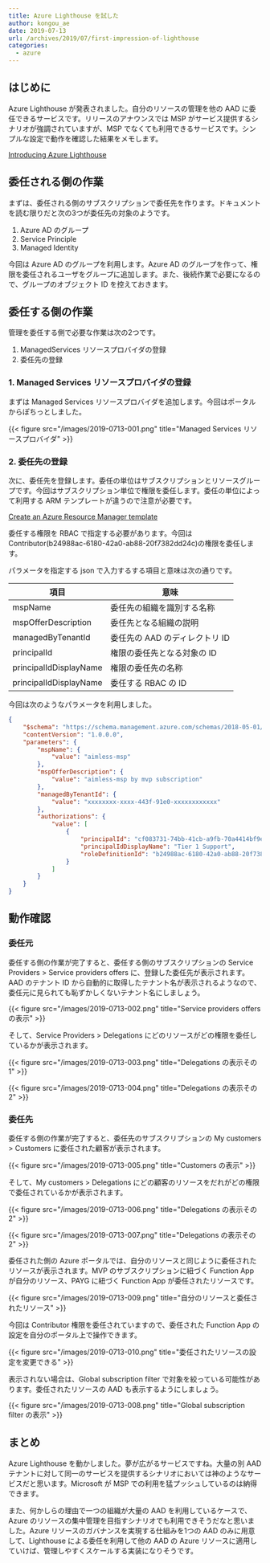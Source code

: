 ```yaml
---
title: Azure Lighthouse を試した
author: kongou_ae
date: 2019-07-13
url: /archives/2019/07/first-impression-of-lighthouse
categories:
  - azure
---
```


## はじめに

Azure Lighthouse が発表されました。自分のリソースの管理を他の AAD に委任できるサービスです。リリースのアナウンスでは MSP がサービス提供するシナリオが強調されていますが、MSP でなくても利用できるサービスです。シンプルな設定で動作を確認した結果をメモします。

[Introducing Azure Lighthouse](https://azure.microsoft.com/en-us/blog/introducing-azure-lighthouse/)

## 委任される側の作業

まずは、委任される側のサブスクリプションで委任先を作ります。ドキュメントを読む限りだと次の3つが委任先の対象のようです。

1. Azure AD のグループ
2. Service Principle
3. Managed Identity

今回は Azure AD のグループを利用します。Azure AD のグループを作って、権限を委任されるユーザをグループに追加します。また、後続作業で必要になるので、グループのオブジェクト ID を控えておきます。

## 委任する側の作業

管理を委任する側で必要な作業は次の2つです。

1. ManagedServices リソースプロバイダの登録
2. 委任先の登録

### 1. Managed Services リソースプロバイダの登録

まずは Managed Services リソースプロバイダを追加します。今回はポータルからぽちっとしました。

{{< figure src="/images/2019-0713-001.png" title="Managed Services リソースプロバイダ" >}}

### 2. 委任先の登録

次に、委任先を登録します。委任の単位はサブスクリプションとリソースグループです。今回はサブスクリプション単位で権限を委任します。委任の単位によって利用する ARM テンプレートが違うので注意が必要です。

[Create an Azure Resource Manager template](https://docs.microsoft.com/ja-jp/azure/lighthouse/how-to/onboard-customer#create-an-azure-resource-manager-template)

委任する権限を RBAC で指定する必要があります。今回は Contributor(b24988ac-6180-42a0-ab88-20f7382dd24c)の権限を委任します。

パラメータを指定する json で入力するする項目と意味は次の通りです。

| 項目 | 意味 |
|------|-------|
|mspName|委任先の組織を識別する名称|
|mspOfferDescription|委任先となる組織の説明|
|managedByTenantId| 委任先の AAD のディレクトリ ID|
|principalId|権限の委任先となる対象の ID |
|principalIdDisplayName|権限の委任先の名称|
|principalIdDisplayName|委任する RBAC の ID|

今回は次のようなパラメータを利用しました。

```json
{
    "$schema": "https://schema.management.azure.com/schemas/2018-05-01/subscriptionDeploymentParameters.json#",
    "contentVersion": "1.0.0.0",
    "parameters": {
        "mspName": {
            "value": "aimless-msp" 
        },
        "mspOfferDescription": {
            "value": "aimless-msp by mvp subscription"
        },
        "managedByTenantId": {
            "value": "xxxxxxxx-xxxx-443f-91e0-xxxxxxxxxxxx"
        },
        "authorizations": {
            "value": [
                {
                    "principalId": "cf083731-74bb-41cb-a9fb-70a4414bf9e2",
                    "principalIdDisplayName": "Tier 1 Support",
                    "roleDefinitionId": "b24988ac-6180-42a0-ab88-20f7382dd24c"
                }                
            ]
        }
    }
}
```

## 動作確認

### 委任元

委任する側の作業が完了すると、委任する側のサブスクリプションの Service Providers > Service providers offers に、登録した委任先が表示されます。AAD のテナント ID から自動的に取得したテナント名が表示されるようなので、委任元に見られても恥ずかしくないテナント名にしましょう。

{{< figure src="/images/2019-0713-002.png" title="Service providers offers の表示" >}}

そして、Service Providers > Delegations にどのリソースがどの権限を委任しているかが表示されます。

{{< figure src="/images/2019-0713-003.png" title="Delegations の表示その1" >}}

{{< figure src="/images/2019-0713-004.png" title="Delegations の表示その2" >}}

### 委任先

委任する側の作業が完了すると、委任先のサブスクリプションの My customers > Customers に委任された顧客が表示されます。

{{< figure src="/images/2019-0713-005.png" title="Customers の表示" >}}

そして、My customers > Delegations にどの顧客のリソースをだれがどの権限で委任されているかが表示されます。

{{< figure src="/images/2019-0713-006.png" title="Delegations の表示その2" >}}

{{< figure src="/images/2019-0713-007.png" title="Delegations の表示その2" >}}

委任された側の Azure ポータルでは、自分のリソースと同じように委任されたリソースが表示されます。MVP のサブスクリプションに紐づく Function App が自分のリソース、PAYG に紐づく Function App が委任されたリソースです。

{{< figure src="/images/2019-0713-009.png" title="自分のリソースと委任されたリソース" >}}

今回は Contributor 権限を委任されていますので、委任された Function App の設定を自分のポータル上で操作できます。

{{< figure src="/images/2019-0713-010.png" title="委任されたリソースの設定を変更できる" >}}

表示されない場合は、Global subscription filter で対象を絞っている可能性があります。委任されたリソースの AAD も表示するようにしましょう。

{{< figure src="/images/2019-0713-008.png" title="Global subscription filter の表示" >}}

## まとめ

Azure Lighthouse を動かしました。夢が広がるサービスですね。大量の別 AAD テナントに対して同一のサービスを提供するシナリオにおいては神のようなサービスだと思います。Microsoft が MSP での利用を猛プッシュしているのは納得できます。

また、何かしらの理由で一つの組織が大量の AAD を利用しているケースで、Azure のリソースの集中管理を目指すシナリオでも利用できそうだなと思いました。Azure リソースのガバナンスを実現する仕組みを1つの AAD のみに用意して、Lighthouse による委任を利用して他の AAD の Azure リソースに適用していけば、管理しやすくスケールする実装になりそうです。
